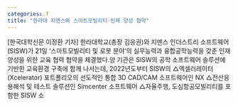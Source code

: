 ```yaml
---
categories: f
title: "한라대 지멘스와 스마트모빌리티 인재 양성 협약"
---
```

[한국대학신문 이정환 기자] 한라대학교(총장 김응권)와 지멘스 인더스트리 소프트웨어(SISW)가 21일 ‘스마트모빌리티 및 로봇 분야’의 실무능력과 융합공학능력을 갖춘 인재 양성을 위한 교육 협력 협약을 체결했다.양 기관은 SISW의 공학 소프트웨어 솔루션에 기반한 교육환경 구축에 함께 나서는데, 2022년도부터 SISW의 △엑셀러레이터(Xcelerator) 포트폴리오의 선도적인 통합 3D CAD/CAM 소프트웨어인 NX △전산응용해석 및 테스트 솔루션인 Simcenter 소프트웨어 △자율주행, 도심항공모빌리티를 포함한 SISW 소